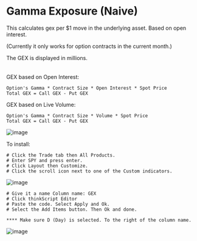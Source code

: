 # Gamma Exposure (Naive)

This calculates gex per $1 move in the underlying asset. Based on open interest.

(Currently it only works for option contracts in the current month.)

The GEX is displayed in millions.


######
######

GEX based on Open Interest:

    Option's Gamma * Contract Size * Open Interest * Spot Price
    Total GEX = Call GEX - Put GEX

GEX based on Live Volume:

    Option's Gamma * Contract Size * Volume * Spot Price
    Total GEX = Call GEX - Put GEX


![image](https://github.com/2187Nick/thinkscript/assets/75052782/f10f65f1-8cd4-4dbc-a9e5-1eda8039c3da)

To install:

    # Click the Trade tab then All Products.
    # Enter SPY and press enter.
    # Click Layout then Customize.
    # Click the scroll icon next to one of the Custom indicators.
   ![image](https://github.com/2187Nick/thinkscript/assets/75052782/d5f08b70-562f-4aef-8669-40ea5524da58)

    # Give it a name Column name: GEX
    # Click thinkScript Editor
    # Paste the code. Select Apply and Ok.
    # Select the Add Items button. Then Ok and done. 
    
    **** Make sure D (Day) is selected. To the right of the column name.
   ![image](https://github.com/2187Nick/thinkscript/assets/75052782/ed16a9c6-db13-4070-9a17-1a39bbcf2f8e)


